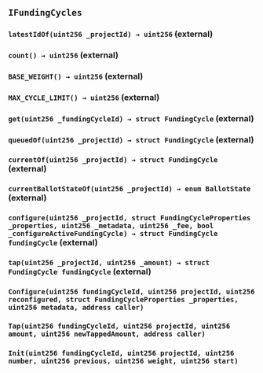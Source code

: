 ## `IFundingCycles`






### `latestIdOf(uint256 _projectId) → uint256` (external)





### `count() → uint256` (external)





### `BASE_WEIGHT() → uint256` (external)





### `MAX_CYCLE_LIMIT() → uint256` (external)





### `get(uint256 _fundingCycleId) → struct FundingCycle` (external)





### `queuedOf(uint256 _projectId) → struct FundingCycle` (external)





### `currentOf(uint256 _projectId) → struct FundingCycle` (external)





### `currentBallotStateOf(uint256 _projectId) → enum BallotState` (external)





### `configure(uint256 _projectId, struct FundingCycleProperties _properties, uint256 _metadata, uint256 _fee, bool _configureActiveFundingCycle) → struct FundingCycle fundingCycle` (external)





### `tap(uint256 _projectId, uint256 _amount) → struct FundingCycle fundingCycle` (external)






### `Configure(uint256 fundingCycleId, uint256 projectId, uint256 reconfigured, struct FundingCycleProperties _properties, uint256 metadata, address caller)`





### `Tap(uint256 fundingCycleId, uint256 projectId, uint256 amount, uint256 newTappedAmount, address caller)`





### `Init(uint256 fundingCycleId, uint256 projectId, uint256 number, uint256 previous, uint256 weight, uint256 start)`






